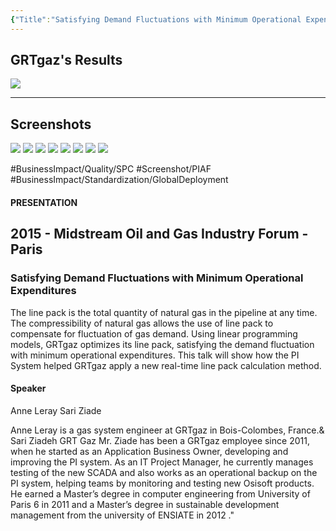 ```yaml
---
{"Title":"Satisfying Demand Fluctuations with Minimum Operational Expenditures","year":2015,"Industry":"Oil & Gas","URL":"https://resources.osisoft.com/presentations/satisfying-demand-fluctuations-with-minimum-operational-expenditures/","PDF":"https://cdn.osisoft.com/corp/en/media/presentations/2015/RegionalSeminars/IF2015_Paris/PDF/IF2015_Paris_GRTgaz_LeraySariZiade_SatisfyingDemandFluctuationswithMinimumOperationalExpenditures.pdf","Company":"GRTgaz","Keywords":null,"dg-publish":true,"permalink":"/aveva/customer-stories/2015/2015-gr-tgaz-satisfying-demand-fluctuations-with-minimum-operational-expenditures/","dgPassFrontmatter":true}
---
```



## GRTgaz's Results
![](https://i.imgur.com/OX7BWcg.png)

---
## Screenshots
![](https://i.imgur.com/2deK3Mn.png)
![](https://i.imgur.com/PcYwmxy.png)
![](https://i.imgur.com/i8KJtX3.png)
![](https://i.imgur.com/25RAQVL.png)
![](https://i.imgur.com/SEPdjx8.png)
![](https://i.imgur.com/MIwHV54.png)
![](https://i.imgur.com/sH4TIcI.png)
![](https://i.imgur.com/lh9GaWV.png)

#BusinessImpact/Quality/SPC #Screenshot/PIAF #BusinessImpact/Standardization/GlobalDeployment 

#### PRESENTATION

## 2015 - Midstream Oil and Gas Industry Forum - Paris

### Satisfying Demand Fluctuations with Minimum Operational Expenditures

The line pack is the total quantity of natural gas in the pipeline at any time. The compressibility of natural gas allows the use of line pack to compensate for fluctuation of gas demand. Using linear programming models, GRTgaz optimizes its line pack, satisfying the demand fluctuation with minimum operational expenditures. This talk will show how the PI System helped GRTgaz apply a new real-time line pack calculation method.

#### Speaker

Anne Leray Sari Ziade

Anne Leray is a gas system engineer at GRTgaz in Bois-Colombes, France.& Sari Ziadeh GRT Gaz Mr. Ziade has been a GRTgaz employee since 2011, when he started as an Application Business Owner, developing and improving the PI system. As an IT Project Manager, he currently manages testing of the new SCADA and also works as an operational backup on the PI system, helping teams by monitoring and testing new Osisoft products. He earned a Master’s degree in computer engineering from University of Paris 6 in 2011 and a Master’s degree in sustainable development management from the university of ENSIATE in 2012 ."